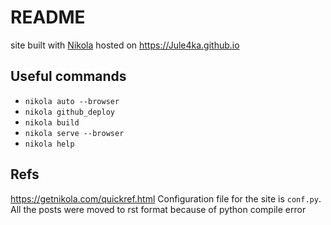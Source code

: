# README

site built with [Nikola](https://getnikola.com/) hosted on <https://Jule4ka.github.io>

## Useful commands
- `nikola auto --browser`
- `nikola github_deploy`
- `nikola build`
- `nikola serve --browser`
- `nikola help`

## Refs
https://getnikola.com/quickref.html
Configuration file for the site is ``conf.py``.
All the posts were moved to rst format because of python compile error 